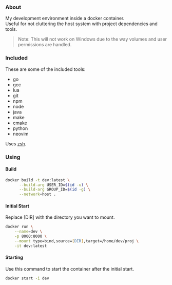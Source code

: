 ### About

My development environment inside a docker container.<br>
Useful for not cluttering the host system with project dependencies and tools.<br>
> Note: This will not work on Windows due to the way volumes and user permissions are handled.

### Included

These are some of the included tools:

- go
- gcc
- lua
- git
- npm
- node
- java
- make
- cmake
- python
- neovim

Uses [zsh](https://en.wikipedia.org/wiki/Z_shell).<br>

### Using

#### Build
```zsh
docker build -t dev:latest \
      --build-arg USER_ID=$(id -u) \
      --build-arg GROUP_ID=$(id -g) \
      --network=host .
```

#### Initial Start

Replace [DIR] with the directory you want to mount.
```zsh
docker run \
    --name=dev \
    -p 8000:8000 \
    --mount type=bind,source=[DIR],target=/home/dev/proj \
    -it dev:latest
```

#### Starting

Use this command to start the container after the initial start.
```zsh
docker start -i dev
```

